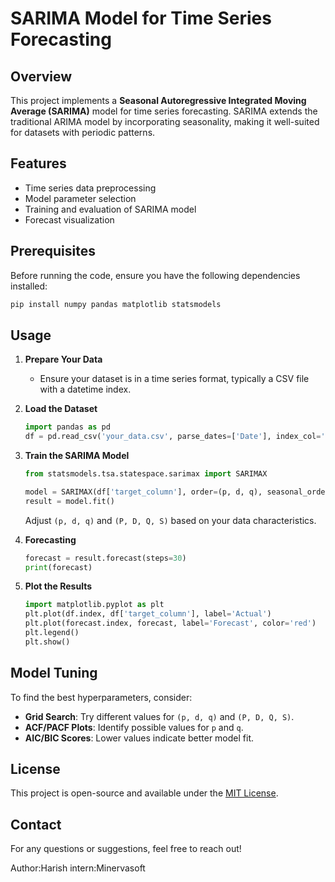 # SARIMA Model for Time Series Forecasting

## Overview
This project implements a **Seasonal Autoregressive Integrated Moving Average (SARIMA)** model for time series forecasting. SARIMA extends the traditional ARIMA model by incorporating seasonality, making it well-suited for datasets with periodic patterns.

## Features
- Time series data preprocessing
- Model parameter selection
- Training and evaluation of SARIMA model
- Forecast visualization

## Prerequisites
Before running the code, ensure you have the following dependencies installed:

```bash
pip install numpy pandas matplotlib statsmodels
```

## Usage

1. **Prepare Your Data**
   - Ensure your dataset is in a time series format, typically a CSV file with a datetime index.

2. **Load the Dataset**
   ```python
   import pandas as pd
   df = pd.read_csv('your_data.csv', parse_dates=['Date'], index_col='Date')
   ```

3. **Train the SARIMA Model**
   ```python
   from statsmodels.tsa.statespace.sarimax import SARIMAX

   model = SARIMAX(df['target_column'], order=(p, d, q), seasonal_order=(P, D, Q, S))
   result = model.fit()
   ```
   Adjust `(p, d, q)` and `(P, D, Q, S)` based on your data characteristics.

4. **Forecasting**
   ```python
   forecast = result.forecast(steps=30)
   print(forecast)
   ```

5. **Plot the Results**
   ```python
   import matplotlib.pyplot as plt
   plt.plot(df.index, df['target_column'], label='Actual')
   plt.plot(forecast.index, forecast, label='Forecast', color='red')
   plt.legend()
   plt.show()
   ```

## Model Tuning
To find the best hyperparameters, consider:
- **Grid Search**: Try different values for `(p, d, q)` and `(P, D, Q, S)`.
- **ACF/PACF Plots**: Identify possible values for `p` and `q`.
- **AIC/BIC Scores**: Lower values indicate better model fit.

## License
This project is open-source and available under the [MIT License](LICENSE).

## Contact
For any questions or suggestions, feel free to reach out!

Author:Harish
intern:Minervasoft

